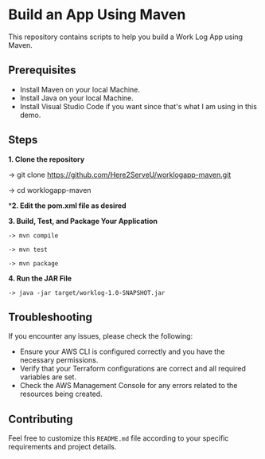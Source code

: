 # Build an App Using Maven

This repository contains scripts to help you build a Work Log App using Maven.

## Prerequisites

- Install Maven on your local Machine.
- Install Java on your local Machine.
- Install Visual Studio Code if you want since that's what I am using in this demo. 

## Steps

**1. Clone the repository**

   -> git clone https://github.com/Here2ServeU/worklogapp-maven.git
   
   -> cd worklogapp-maven

***2. Edit the pom.xml file as desired**


**3. Build, Test, and Package Your Application**

    -> mvn compile

    -> mvn test 

    -> mvn package


**4. Run the JAR File**

    -> java -jar target/worklog-1.0-SNAPSHOT.jar


## Troubleshooting
If you encounter any issues, please check the following:

- Ensure your AWS CLI is configured correctly and you have the necessary permissions.
- Verify that your Terraform configurations are correct and all required variables are set.
- Check the AWS Management Console for any errors related to the resources being created.


## Contributing
Feel free to customize this `README.md` file according to your specific requirements and project details.




